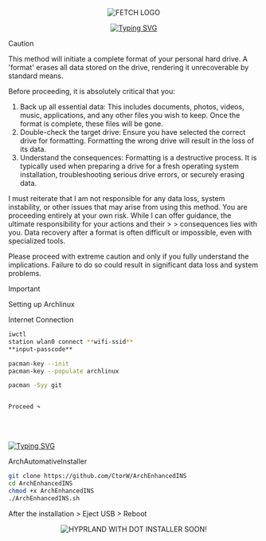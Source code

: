 <div align="center">
<br>
<br>
 
![FETCH LOGO](https://github.com/user-attachments/assets/5ea9f193-e984-4589-a865-79fac480abb5)
 
[![Typing SVG](https://readme-typing-svg.demolab.com?font=Fira+Code&pause=1000&color=000000&center=true&vCenter=true&width=435&lines=Credit+Christitustech;Arch+Installer;ArchEnhancedINS;Modified+by+CtorW)](https://git.io/typing-svg)

 </div>

>[!CAUTION]
> This method will initiate a complete format of your personal hard drive. A 'format' erases all data stored on the drive, rendering it unrecoverable by standard means.
>
> Before proceeding, it is absolutely critical that you:
>
> 1. Back up all essential data: This includes documents, photos, videos, music, applications, and any other files you wish to keep. Once the format is complete, these files will be gone.
> 2. Double-check the target drive: Ensure you have selected the correct drive for formatting. Formatting the wrong drive will result in the loss of its data.
> 3. Understand the consequences: Formatting is a destructive process. It is typically used when preparing a drive for a fresh operating system installation, troubleshooting serious drive errors, or securely erasing data.
> 
> I must reiterate that I am not responsible for any data loss, system instability, or other issues that may arise from using this method. You are proceeding entirely at your own risk. While I can offer guidance, the ultimate responsibility for your actions and their > > consequences lies with you. Data recovery after a format is often difficult or impossible, even with specialized tools.
>
> Please proceed with extreme caution and only if you fully understand the implications. Failure to do so could result in significant data loss and system problems.

 
> [!IMPORTANT]
> Setting up Archlinux
> 
> Internet Connection
> ```bash
> iwctl
> station wlan0 connect **wifi-ssid**
> **input-passcode**
>
> pacman-key --init
> pacman-key --populate archlinux
>
> pacman -Syy git
>
>
>Proceed ↷


<br>
<br>

[![Typing SVG](https://readme-typing-svg.demolab.com?font=Special+Gothic+Expanded+One&pause=1000&color=B37B90&width=445&lines=HOW+TO+INSTALL)](https://git.io/typing-svg)

ArchAutomativeInstaller
```bash
git clone https://github.com/CtorW/ArchEnhancedINS
cd ArchEnhancedINS
chmod +x ArchEnhancedINS
./ArchEnhancedINS.sh
```
After the installation >
Eject USB >
Reboot

<div align="center">
 
![HYPRLAND WITH DOT INSTALLER SOON!](https://github.com/user-attachments/assets/babd5d02-42f4-4b90-9bc2-dc88c4926c7c)
</div>

